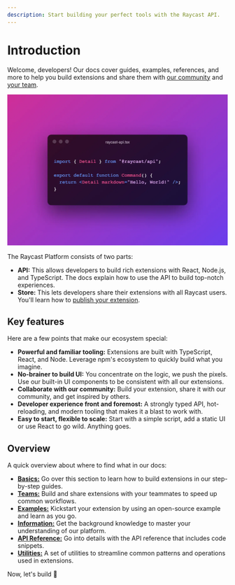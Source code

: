 ```yaml
---
description: Start building your perfect tools with the Raycast API.
---
```


# Introduction

Welcome, developers! Our docs cover guides, examples, references, and more to help you build extensions and share them with [our community](https://raycast.com/community) and [your team](teams/getting-started.md).

![](.gitbook/assets/introduction-hello-world.webp)

The Raycast Platform consists of two parts:

- **API:** This allows developers to build rich extensions with React, Node.js, and TypeScript. The docs explain how to use the API to build top-notch experiences.
- **Store:** This lets developers share their extensions with all Raycast users. You'll learn how to [publish your extension](basics/publish-an-extension.md).

## Key features

Here are a few points that make our ecosystem special:

- **Powerful and familiar tooling:** Extensions are built with TypeScript, React, and Node. Leverage npm's ecosystem to quickly build what you imagine.
- **No-brainer to build UI:** You concentrate on the logic, we push the pixels. Use our built-in UI components to be consistent with all our extensions.
- **Collaborate with our community:** Build your extension, share it with our community, and get inspired by others.
- **Developer experience front and foremost:** A strongly typed API, hot-reloading, and modern tooling that makes it a blast to work with.
- **Easy to start, flexible to scale:** Start with a simple script, add a static UI or use React to go wild. Anything goes.

## Overview

A quick overview about where to find what in our docs:

- [**Basics:**](basics/getting-started.md) Go over this section to learn how to build extensions in our step-by-step guides.
- [**Teams:**](teams/getting-started.md) Build and share extensions with your teammates to speed up common workflows.
- [**Examples:**](examples/doppler.md) Kickstart your extension by using an open-source example and learn as you go.
- [**Information:**](information/best-practices.md) Get the background knowledge to master your understanding of our platform.
- [**API Reference:**](api-reference/ai.md) Go into details with the API reference that includes code snippets.
- [**Utilities:**](utils-reference/getting-started.md) A set of utilities to streamline common patterns and operations used in extensions.

Now, let's build 💪
